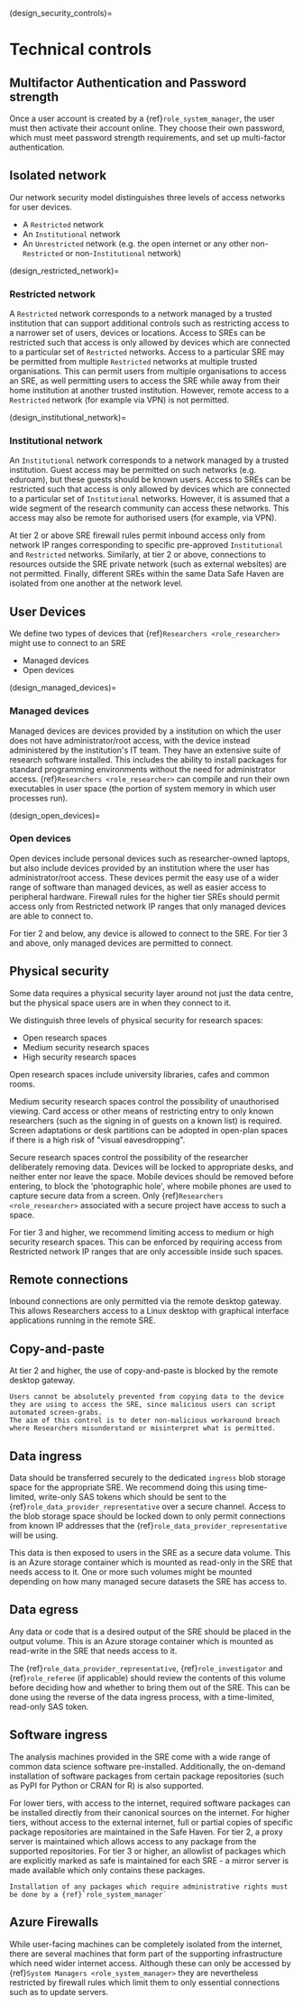 (design_security_controls)=

# Technical controls

## Multifactor Authentication and Password strength

Once a user account is created by a {ref}`role_system_manager`, the user must then activate their account online.
They choose their own password, which must meet password strength requirements, and set up multi-factor authentication.

## Isolated network

Our network security model distinguishes three levels of access networks for user devices.

- A `Restricted` network
- An `Institutional` network
- An `Unrestricted` network (e.g. the open internet or any other non-`Restricted` or non-`Institutional` network)

(design_restricted_network)=

### Restricted network

A `Restricted` network corresponds to a network managed by a trusted institution that can support additional controls such as restricting access to a narrower set of users, devices or locations.
Access to SREs can be restricted such that access is only allowed by devices which are connected to a particular set of `Restricted` networks.
Access to a particular SRE may be permitted from multiple `Restricted` networks at multiple trusted organisations.
This can permit users from multiple organisations to access an SRE, as well permitting users to access the SRE while away from their home institution at another trusted institution.
However, remote access to a `Restricted` network (for example via VPN) is not permitted.

(design_institutional_network)=

### Institutional network

An `Institutional` network corresponds to a network managed by a trusted institution.
Guest access may be permitted on such networks (e.g. eduroam), but these guests should be known users.
Access to SREs can be restricted such that access is only allowed by devices which are connected to a particular set of `Institutional` networks.
However, it is assumed that a wide segment of the research community can access these networks.
This access may also be remote for authorised users (for example, via VPN).

At tier 2 or above SRE firewall rules permit inbound access only from network IP ranges corresponding to specific pre-approved `Institutional` and `Restricted` networks.
Similarly, at tier 2 or above, connections to resources outside the SRE private network (such as external websites) are not permitted.
Finally, different SREs within the same Data Safe Haven are isolated from one another at the network level.

## User Devices

We define two types of devices that {ref}`Researchers <role_researcher>` might use to connect to an SRE

- Managed devices
- Open devices

(design_managed_devices)=

### Managed devices

Managed devices are devices provided by a institution on which the user does not have administrator/root access, with the device instead administered by the institution's IT team.
They have an extensive suite of research software installed.
This includes the ability to install packages for standard programming environments without the need for administrator access.
{ref}`Researchers <role_researcher>` can compile and run their own executables in user space (the portion of system memory in which user processes run).

(design_open_devices)=

### Open devices

Open devices include personal devices such as researcher-owned laptops, but also include devices provided by an institution where the user has administrator/root access.
These devices permit the easy use of a wider range of software than managed devices, as well as easier access to peripheral hardware.
Firewall rules for the higher tier SREs should permit access only from Restricted network IP ranges that only managed devices are able to connect to.

For tier 2 and below, any device is allowed to connect to the SRE.
For tier 3 and above, only managed devices are permitted to connect.

## Physical security

Some data requires a physical security layer around not just the data centre,
but the physical space users are in when they connect to it.

We distinguish three levels of physical security for research spaces:

- Open research spaces
- Medium security research spaces
- High security research spaces

Open research spaces include university libraries, cafes and common rooms.

Medium security research spaces control the possibility of unauthorised viewing.
Card access or other means of restricting entry to only known researchers (such as the signing in of guests on a known list) is required.
Screen adaptations or desk partitions can be adopted in open-plan spaces if there is a high risk of "visual eavesdropping".

Secure research spaces control the possibility of the researcher deliberately removing data.
Devices will be locked to appropriate desks, and neither enter nor leave the space.
Mobile devices should be removed before entering, to block the 'photographic hole', where mobile phones are used to capture secure data from a screen.
Only {ref}`Researchers <role_researcher>` associated with a secure project have access to such a space.

For tier 3 and higher, we recommend limiting access to medium or high security research spaces.
This can be enforced by requiring access from Restricted network IP ranges that are only accessible inside such spaces.

## Remote connections

Inbound connections are only permitted via the remote desktop gateway.
This allows Researchers access to a Linux desktop with graphical interface applications running in the remote SRE.

## Copy-and-paste

At tier 2 and higher, the use of copy-and-paste is blocked by the remote desktop gateway.

```{attention}
Users cannot be absolutely prevented from copying data to the device they are using to access the SRE, since malicious users can script automated screen-grabs.
The aim of this control is to deter non-malicious workaround breach where Researchers misunderstand or misinterpret what is permitted.
```

## Data ingress

Data should be transferred securely to the dedicated `ingress` blob storage space for the appropriate SRE.
We recommend doing this using time-limited, write-only SAS tokens which should be sent to the {ref}`role_data_provider_representative` over a secure channel.
Access to the blob storage space should be locked down to only permit connections from known IP addresses that the {ref}`role_data_provider_representative` will be using.

This data is then exposed to users in the SRE as a secure data volume.
This is an Azure storage container which is mounted as read-only in the SRE that needs access to it.
One or more such volumes might be mounted depending on how many managed secure datasets the SRE has access to.

## Data egress

Any data or code that is a desired output of the SRE should be placed in the output volume.
This is an Azure storage container which is mounted as read-write in the SRE that needs access to it.

The {ref}`role_data_provider_representative`, {ref}`role_investigator` and {ref}`role_referee` (if applicable) should review the contents of this volume before deciding how and whether to bring them out of the SRE.
This can be done using the reverse of the data ingress process, with a time-limited, read-only SAS token.

## Software ingress

The analysis machines provided in the SRE come with a wide range of common data science software pre-installed.
Additionally, the on-demand installation of software packages from certain package repositories (such as PyPI for Python or CRAN for R) is also supported.

For lower tiers, with access to the internet, required software packages can be installed directly from their canonical sources on the internet.
For higher tiers, without access to the external internet, full or partial copies of specific package repositories are maintained in the Safe Haven.
For tier 2, a proxy server is maintained which allows access to any package from the supported repositories.
For tier 3 or higher, an allowlist of packages which are explicitly marked as safe is maintained for each SRE - a mirror server is made available which only contains these packages.

```{attention}
Installation of any packages which require administrative rights must be done by a {ref}`role_system_manager`
```

## Azure Firewalls

While user-facing machines can be completely isolated from the internet, there are several machines that form part of the supporting infrastructure which need wider internet access.
Although these can only be accessed by {ref}`System Managers <role_system_manager>` they are nevertheless restricted by firewall rules which limit them to only essential connections such as to update servers.
